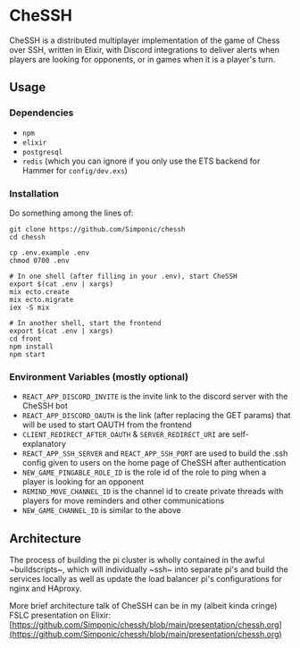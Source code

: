 # CheSSH

CheSSH is a distributed multiplayer implementation of the game of Chess over SSH, 
written in Elixir, with Discord integrations to deliver alerts when players are 
looking for opponents, or in games when it is a player's turn.

## Usage

### Dependencies
+ `npm`
+ `elixir`
+ `postgresql`
+ `redis` (which you can ignore if you only use the ETS backend for Hammer for 
  `config/dev.exs`)

### Installation

Do something among the lines of:

```
git clone https://github.com/Simponic/chessh
cd chessh

cp .env.example .env
chmod 0700 .env

# In one shell (after filling in your .env), start CheSSH
export $(cat .env | xargs)
mix ecto.create
mix ecto.migrate
iex -S mix

# In another shell, start the frontend
export $(cat .env | xargs)
cd front
npm install
npm start
```

### Environment Variables (mostly optional)
+ `REACT_APP_DISCORD_INVITE` is the invite link to the discord server with the 
  CheSSH bot
+ `REACT_APP_DISCORD_OAUTH` is the link (after replacing the GET params) that will 
  be used to start OAUTH from the frontend
+ `CLIENT_REDIRECT_AFTER_OAUTH` & `SERVER_REDIRECT_URI` are self-explanatory
+ `REACT_APP_SSH_SERVER` and `REACT_APP_SSH_PORT` are used to build the .ssh config
  given to users on the home page of CheSSH after authentication
+ `NEW_GAME_PINGABLE_ROLE_ID` is the role id of the role to ping when a player is
  looking for an opponent
+ `REMIND_MOVE_CHANNEL_ID` is the channel id to create private threads with players
  for move reminders and other communications
+ `NEW_GAME_CHANNEL_ID` is similar to the above

## Architecture
The process of building the pi cluster is wholly contained in the awful 
~buildscripts~, which will individually ~ssh~ into separate pi's and build the 
services locally as well as update the load balancer pi's configurations for nginx 
and HAproxy.

More brief architecture talk of CheSSH can be in my (albeit kinda cringe) FSLC 
presentation on Elixir:
[https://github.com/Simponic/chessh/blob/main/presentation/chessh.org](https://github.com/Simponic/chessh/blob/main/presentation/chessh.org)
